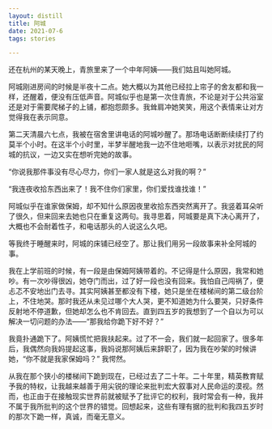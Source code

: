 ```yaml
---
layout: distill
title: 阿城
date: 2021-07-6
tags: stories

---
```

还在杭州的某天晚上，青旅里来了一个中年阿姨——我们姑且叫她阿城。

阿城刚进房间的时候是半夜十二点。她大概以为其他已经拉上帘子的舍友都和我一样，还醒着，便没有压低声音。阿城似乎也是第一次住青旅，不论是对于公共浴室还是对于需要爬梯子的上铺，都抱怨颇多。我耸肩冲她笑笑，用这个表情来让对方觉得我在表示同意。

第二天清晨六七点，我被在宿舍里讲电话的阿城吵醒了。那场电话断断续续打了约莫半个小时。在这半个小时里，半梦半醒地我一边不住地咂嘴，以表示对扰民的阿城的抗议，一边又实在想听完她的故事。

“你说我那件事没有尽心尽力，你们一家人就是这么对我的啊？”

“我连夜收拾东西出来了！我不住你们家里，你们爱找谁找谁！”

阿城似乎在谁家做保姆，却不知什么原因夜里收拾东西突然离开了。我竖着耳朵听了很久，但来回来去她也只在重复这两句。我寻思着，阿城要是真下决心离开了，大概也不会耐着性子，和电话那头的人说这么久吧。

等我终于睡醒来时，阿城的床铺已经空了。那让我们用另一段故事来补全阿城的事。

我在上学前班的时候，有一段是由保姆阿姨带着的。不记得是什么原因，我常和她吵。有一次吵得很凶，她夺门而出，过了好一段也没有回来。我怕自己闯祸了，便忐忑不安地出门去寻。其实阿姨甚至都没有下楼，她只是坐在楼梯间的第二级台阶上，不住地哭。那时我还从未见过哪个大人哭，更不知道她为什么要哭，只好条件反射地不停道歉，但她却怎么也不肯回去。直到四五岁的我想到了一个自以为可以解决一切问题的办法——“那我给你跪下好不好？”

我竟扑通跪下了。阿姨慌忙把我扶起来。过了不一会，我们就一起回家了。很多年后，我偶然向我妈提起这事，我妈说那阿姨后来辞职了，因为我在吵架的时候讲她，“你不就是我家保姆吗？”
我愕然。

从我在那个狭小的楼梯间下跪到现在，已经过去了二十年。二十年里，精英教育赋予我的特权，让我越来越善于用尖锐的理论来批判宏大叙事对人民命运的漠视。然而，也正由于在接触现实世界前就被赋予了批评它的权利，我时常会有一种，我并不属于我所批判的这个世界的错觉。回想起来，这些有理有据的批判和我四五岁时的那次下跪一样，真诚，而毫无意义。

